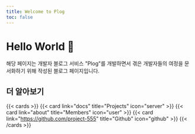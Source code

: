 ```yaml
---
title: Welcome to Plog
toc: false
---
```


# Hello World 👋
해당 페이지는 개발자 블로그 서비스 "Plog"를 개발하면서 겪은 개발자들의 여정을 문서화하기 위해 작성된 블로그 페이지입니다.

## 더 알아보기

{{< cards >}}
  {{< card link="docs" title="Projects" icon="server" >}}
  {{< card link="about" title="Members" icon="user" >}}
  {{< card link="https://github.com/project-555" title="Github" icon="github" >}}
{{< /cards >}}
